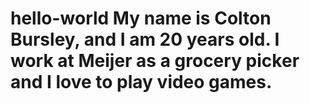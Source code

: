 # hello-world My name is Colton Bursley, and I am 20 years old. I work at Meijer as a grocery picker and I love to play video games.
